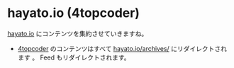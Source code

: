 # hayato.io (4topcoder)

<!--
date: 2014-01-04
slug: hayato.io/
-->

[hayato.io] にコンテンツを集約させていきますね。

- [4topcoder] のコンテンツはすべて [hayato.io/archives/] にリダイレクトされます
  。 Feed もリダイレクトされます。

[4topcoder]: http://4topcoder.blogspot.com
[hayato.io]: http://hayato.io
[hayato.io/archives/]: http://hayato.io/archives/

